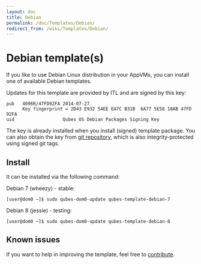 ```yaml
---
layout: doc
title: Debian
permalink: /doc/Templates/Debian/
redirect_from: /wiki/Templates/Debian/
---
```


Debian template(s)
===============

If you like to use Debian Linux distribution in your AppVMs, you can install one of available Debian templates.

Updates for this template are provided by ITL and are signed by this key:

    pub   4096R/47FD92FA 2014-07-27
          Key fingerprint = 2D43 E932 54EE EA7C B31B  6A77 5E58 18AB 47FD 92FA
    uid                  Qubes OS Debian Packages Signing Key

The key is already installed when you install (signed) template package. You
can also obtain the key from [git
repository](https://github.com/QubesOS/qubes-core-agent-linux/blob/master/misc/qubes-archive-keyring.gpg),
which is also integrity-protected using signed git tags.

Install
-------

It can be installed via the following command:

Debian 7 (wheezy) - stable:

    [user@dom0 ~]$ sudo qubes-dom0-update qubes-template-debian-7

Debian 8 (jessie) - testing:

    [user@dom0 ~]$ sudo qubes-dom0-update qubes-template-debian-8

Known issues
------------

If you want to help in improving the template, feel free to [contribute](/wiki/ContributingHowto).

